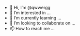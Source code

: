 - 👋 Hi, I’m @qwwergg
- 👀 I’m interested in ...
- 🌱 I’m currently learning ...
- 💞️ I’m looking to collaborate on ...
- 📫 How to reach me ...

<!---
qwwergg/qwwergg is a ✨ special ✨ repository because its `README.md` (this file) appears on your GitHub profile.
You can click the Preview link to take a look at your changes.
--->

